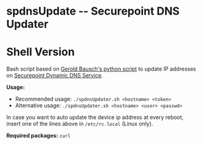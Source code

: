 # spdnsUpdate -- Securepoint DNS Updater
# Shell Version

Bash script based on [Gerold Bausch's python script](https://github.com/gbausch/spdnsUpdater) to update IP addresses on [Securepoint Dynamic DNS Service](https://spdyn.de).

**Usage:**
-	Recommended usage:	```./spdnsUpdater.sh <hostname> <token>```
-	Alternative usage:	```./spdnsUpdater.sh <hostname> <user> <passwd>```

In case you want to auto update the device ip address at every reboot, insert one of the lines above in ```/etc/rc.local``` (Linux only).

**Required packages:** ```curl```
